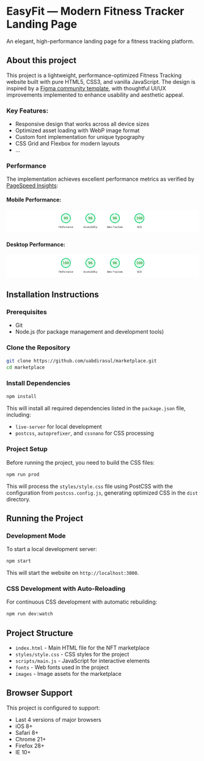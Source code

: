 # EasyFit — Modern Fitness Tracker Landing Page

An elegant, high-performance landing page for a fitness tracking platform.

## About this project

This project is a lightweight, performance-optimized Fitness Tracking website built with pure HTML5, CSS3, and vanilla JavaScript. The design is inspired by a [Figma community template](https://www.figma.com/design/mLPdhvahDiAVHZJhMICrxg/Fitness-tracker?node-id=2-29&t=qFcWe7VmDhWcFUrB-0), with thoughtful UI/UX improvements implemented to enhance usability and aesthetic appeal.

### Key Features:

- Responsive design that works across all device sizes
- Optimized asset loading with WebP image format
- Custom font implementation for unique typography
- CSS Grid and Flexbox for modern layouts
- ...

### Performance

The implementation achieves excellent performance metrics as verified by [PageSpeed Insights](https://pagespeed.web.dev/analysis/https-easy-ft-landing-page-netlify-app/9jdto8puql?form_factor=desktop):

#### Mobile Performance:

![pagespeed numbers for mobile](/images/mobile-stats.png)

#### Desktop Performance:

![pagespeed numbers for desktop](/images/desktop-stats.png)

## Installation Instructions

### Prerequisites

- Git
- Node.js (for package management and development tools)

### Clone the Repository

```sh
git clone https://github.com/uabdirasul/marketplace.git
cd marketplace
```

### Install Dependencies

```sh
npm install
```

This will install all required dependencies listed in the `package.json` file, including:

- `live-server` for local development
- `postcss`, `autoprefixer`, and `cssnano` for CSS processing

### Project Setup

Before running the project, you need to build the CSS files:

```sh
npm run prod
```

This will process the `styles/style.css` file using PostCSS with the configuration from `postcss.config.js`, generating optimized CSS in the `dist` directory.

## Running the Project

### Development Mode

To start a local development server:

```sh
npm start
```

This will start the website on `http://localhost:3000`.

### CSS Development with Auto-Reloading

For continuous CSS development with automatic rebuilding:

```sh
npm run dev:watch
```

## Project Structure

- `index.html` - Main HTML file for the NFT marketplace
- `styles/style.css` - CSS styles for the project
- `scripts/main.js` - JavaScript for interactive elements
- `fonts` - Web fonts used in the project
- `images` - Image assets for the marketplace

## Browser Support

This project is configured to support:

- Last 4 versions of major browsers
- iOS 8+
- Safari 8+
- Chrome 21+
- Firefox 28+
- IE 10+
